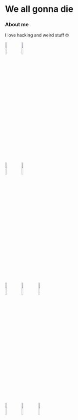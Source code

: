 # We all gonna die
<h3>About me</h3>
<p>
I love hacking and weird stuff 🤓
</p>
<div>
  <img width="10%" src="https://cdn.jsdelivr.net/gh/devicons/devicon/icons/debian/debian-original.svg" />
  <img width="10%" src="https://cdn.jsdelivr.net/gh/devicons/devicon/icons/ubuntu/ubuntu-plain.svg" />
  <br>
  <img width="10%" src="https://cdn.jsdelivr.net/gh/devicons/devicon/icons/python/python-original.svg" />
  <img width="10%" src="https://cdn.jsdelivr.net/gh/devicons/devicon/icons/dotnetcore/dotnetcore-original.svg" />
  <br>
  <img width="10%" src="https://cdn.jsdelivr.net/gh/devicons/devicon/icons/wordpress/wordpress-plain.svg" />
  <img width="10%" src="https://cdn.jsdelivr.net/gh/devicons/devicon/icons/woocommerce/woocommerce-plain.svg" />
  <img width="10%" src="https://cdn.jsdelivr.net/gh/devicons/devicon/icons/jira/jira-original.svg" />
  <br>
  <img width="10%" src="https://cdn.jsdelivr.net/gh/devicons/devicon/icons/nodejs/nodejs-original.svg" />
  <img width="10%" src="https://cdn.jsdelivr.net/gh/devicons/devicon/icons/electron/electron-original.svg" />
  <img width="10%" src="https://cdn.jsdelivr.net/gh/devicons/devicon/icons/react/react-original.svg" />       
</div>
